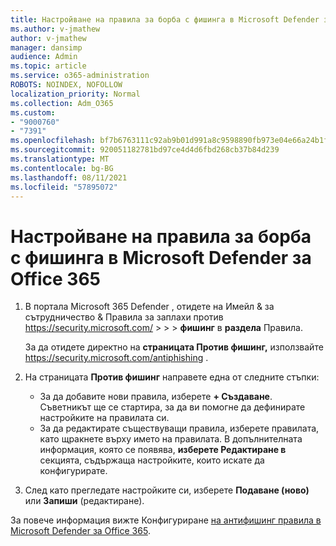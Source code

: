 ```yaml
---
title: Настройване на правила за борба с фишинга в Microsoft Defender за Office 365
ms.author: v-jmathew
author: v-jmathew
manager: dansimp
audience: Admin
ms.topic: article
ms.service: o365-administration
ROBOTS: NOINDEX, NOFOLLOW
localization_priority: Normal
ms.collection: Adm_O365
ms.custom:
- "9000760"
- "7391"
ms.openlocfilehash: bf7b6763111c92ab9b01d991a8c9598890fb973e04e66a24b1f21863e11e2d91
ms.sourcegitcommit: 920051182781bd97ce4d4d6fbd268cb37b84d239
ms.translationtype: MT
ms.contentlocale: bg-BG
ms.lasthandoff: 08/11/2021
ms.locfileid: "57895072"
---
```

# <a name="set-up-anti-phishing-policies-in-microsoft-defender-for-office-365"></a>Настройване на правила за борба с фишинга в Microsoft Defender за Office 365

1. В портала Microsoft 365 Defender , отидете на Имейл & за сътрудничество & Правила за заплахи против <https://security.microsoft.com/>  \>  \>  \> **фишинг** в **раздела** Правила.

   За да отидете директно на **страницата Против фишинг,** използвайте <https://security.microsoft.com/antiphishing> .

2. На страницата **Против фишинг** направете една от следните стъпки:
   - За да добавите нови правила, изберете **+ Създаване**. Съветникът ще се стартира, за да ви помогне да дефинирате настройките на правилата си.
   - За да редактирате съществуващи правила, изберете правилата, като щракнете върху името на правилата. В допълнителната информация, която се появява, **изберете Редактиране в** секцията, съдържаща настройките, които искате да конфигурирате.

3. След като прегледате настройките си, изберете **Подаване (ново)** или **Запиши** (редактиране).

За повече информация вижте Конфигуриране [на антифишинг правила в Microsoft Defender за Office 365](https://docs.microsoft.com/microsoft-365/security/office-365-security/configure-mdo-anti-phishing-policies).
